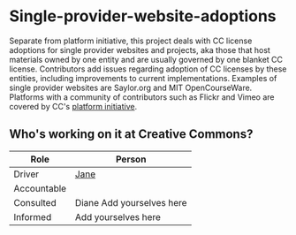 # Single-provider-website-adoptions
Separate from platform initiative, this project deals with CC license adoptions for single provider websites and projects, aka those that host materials owned by one entity and are usually governed by one blanket CC license. Contributors add issues regarding adoption of CC licenses by these entities, including improvements to current implementations. Examples of single provider websites are Saylor.org and MIT OpenCourseWare. Platforms with a community of contributors such as Flickr and Vimeo are covered by CC's [platform initiative](https://github.com/creativecommons/platform-initiative).

## Who's working on it at Creative Commons?

| Role  | Person |
| ------------- | ------------- |
| Driver  | [Jane](https://github.com/janeatcc)  |
| Accountable  |   |
| Consulted | Diane Add yourselves here |
| Informed | Add yourselves here |
